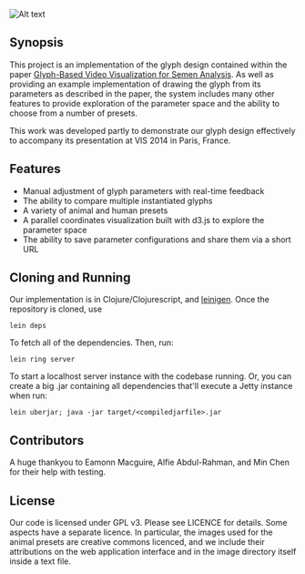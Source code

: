 ![Alt text](http://ovii.oerc.ox.ac.uk/assets/myospermglyph_logo_small.png)

## Synopsis

This project is an implementation of the glyph design contained within the paper [Glyph-Based Video Visualization for Semen Analysis](http://www.ncbi.nlm.nih.gov/pubmed/24344092). As well as providing an example implementation of drawing the glyph from its parameters as described in the paper, the system includes many other features to provide exploration of the parameter space and the ability to choose from a number of presets.

This work was developed partly to demonstrate our glyph design effectively to accompany its presentation at VIS 2014 in Paris, France. 

## Features

- Manual adjustment of glyph parameters with real-time feedback
- The ability to compare multiple instantiated glyphs
- A variety of animal and human presets
- A parallel coordinates visualization built with d3.js to explore the parameter space
- The ability to save parameter configurations and share them via a short URL

## Cloning and Running 

Our implementation is in Clojure/Clojurescript, and [leinigen](http://leiningen.org). Once the repository is cloned, use

`lein deps`

To fetch all of the dependencies. Then, run:

`lein ring server`

To start a localhost server instance with the codebase running. Or, you can create a big .jar containing all dependencies that'll execute a Jetty instance when run:

`lein uberjar; java -jar target/<compiledjarfile>.jar`

## Contributors

A huge thankyou to Eamonn Macguire, Alfie Abdul-Rahman, and Min Chen for their help with testing. 

## License

Our code is licensed under GPL v3. Please see LICENCE for details. Some aspects have a separate licence. In particular, the images used for the animal presets are creative commons licenced, and we include their attributions on the web application interface and in the image directory itself inside a text file.

